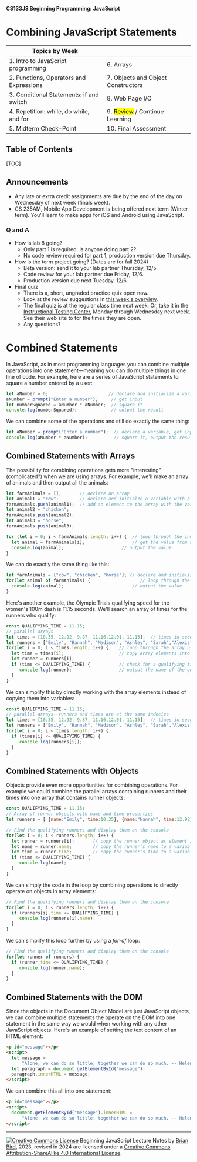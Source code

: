 **CS133JS Beginning Programming: JavaScript**

<h1>Combining JavaScript Statements</h1>


| Topics by Week                           |                                            |
| ---------------------------------------- | ------------------------------------------ |
| 1. Intro to JavaScript programming       | 6. Arrays                                  |
| 2. Functions, Operators and Expressions  | 7. Objects and Object Constructors         |
| 3. Conditional Statements: if and switch | 8. Web Page I/O                            |
| 4. Repetition: while, do while, and for  | 9. <mark>Review</mark> / Continue Learning |
| 5. Midterm Check-Point                   | 10. Final Assessment                       |


<h2>Table of Contents</h2>

[TOC]

## Announcements
- Any late or extra credit assignments are due by the end of the day on Wednesday of next week (finals week).
- CS 235AM, Mobile App Development is being offered next term (Winter term). You'll learn to make apps for iOS and Android using JavaScript.

### Q and A
- How is lab 8 going?
  - Only part 1 is required. Is anyone doing part 2?
  - No code review required for part 1, production version due Thursday.
- How is the term project going?
  (Dates are for fall 2024)
  - Beta version: send it to your lab partner Thursday, 12/5.
  - Code review for your lab partner due Friday, 12/6.
  - Production version due next Tuesday, 12/6.
- Final quiz
  - There is a, short, ungraded practice quiz open now.
  - Look at the review suggestions in [this week's overview](CS133JS-LN-W10-D0-Review.html).
  - The final quiz is at the regular class time next week.
    Or, take it in the [Instructional Testing Center](https://www.lanecc.edu/get-support/academic-support/instructional-testing-services?_gl=1*62xqx7*_ga*NDEyOTA4MDEzLjE1NzY2NDQ5NTc.*_ga_MMT5BK11VR*MTY4Mjk3ODA0OC4zMjguMS4xNjgyOTgwMTkxLjAuMC4w), Monday  through Wednesday next week. See their web site to for the times they are open.
  - Any questions?



# Combined Statements

In JavaScript, as in most programming languages you can combine multiple operations into one statement&mdash;meaning you can do multiple things in one line of code. For example, here are a series of JavaScript statements to square a number entered by a user:

```javascript
let aNumber = 0;                       // declare and initialize a variable
aNumber = prompt("Enter a number");     // get input
let numberSquared = aNumber * aNumber;  // square it
console.log(numberSquared);             // output the result
```

We can combine some of the operations and still do exactly the same thing:

```javascript
let aNumber = prompt("Enter a number");  // declare a variable, get input
console.log(aNumber * aNumber);          // square it, output the result
```



## Combined Statements with Arrays

The possibility for combining operations gets more "interesting" (complicated?) when we are using arrays. For example, we'll make an array of animals and then output all the animals:

```javascript
let farmAnimals = [];       // declare an array
let animal1 = "cow";        // declare and initialze a variable with a value
farmAnimals.push(animal1);  // add an element to the array with the variable's value
let animal2 = "chicken";    
farmAnimals.push(animal2);
let animal3 = "horse";
farmAnimals.push(animal3);

for (let i = 0; i < farmAnimals.length; i++) {  // loop through the index numbers
  let animal = farmAnimals[i];                  // get the value from an elemnet
  console.log(animal);                      // output the value
}
```

We can do exactly the same thing like this:

```javascript
let farmAnimals = ["cow", "chicken", "horse"]; // declare and initialize
for(let animal of farmAnimals) {                   // loop through the animals
  console.log(animal);                          // output the value
}
```

Here's another example, the Olympic Trials qualifying speed for the women's 100m dash is 11.15 seconds. We'll search an array of times for the runners who qualify:

```javascript
const QUALIFYING_TIME = 11.15;
// parallel arrays
let times = [10.35, 12.92, 9.87, 11.16,12.01, 11.15];  // times in seconds
let runners = ["Emily", "Hannah", "Madison", "Ashley", "Sarah","Alexis"]; // runners
for(let i = 0; i < times.length; i++) {    // loop through the array using it's index
  let time = times[i];                     // copy array elements into variables
  let runner = runners[i];
  if (time <= QUALIFYING_TIME) {           // check for a qualifying time
     console.log(runner);                  // output the name of the qualifying runner
  }
}
```

We can simplify this by directly working with the array elements instead of copying them into variables:

```javascript
const QUALIFYING_TIME = 11.15;
// parallel arrays--runners and times are at the same indecies
let times = [10.35, 12.92, 9.87, 11.16,12.01, 11.15];  // times in seconds
let runners = ["Emily", "Hannah", "Madison", "Ashley", "Sarah","Alexis"]; // runners
for(let i = 0; i < times.length; i++) {
  if (times[i] <= QUALIFYING_TIME) {
     console.log(runners[i]);
  }
}
```



## Combined Statements with Objects

Objects provide even more opportunities for combining operations. For example we could combine the parallel arrays containing runners and their times into one array that contains runner objects:

```javascript
const QUALIFYING_TIME = 11.15;
// Array of runner objects with name and time properties
let runners = [ {name:"Emily", time:10.35}, {name:"Hannah", time:12.92}, {name:"Madison", time:9.87}, {name:"Ashley", time:11.16}, {name:"Sarah", time:12.01},{name:"Alexis", time:11.15}];  

// Find the qualifying runners and display them on the console
for(let i = 0; i < runners.length; i++) {
  let runner = runners[i];       // copy the runner object at element i to a variable
  let name = runner.name;        // copy the runner's name to a variable
  let time = runner.time;        // copy the runner's time to a variable
  if (time <= QUALIFYING_TIME) {
     console.log(name);
  }
}
```

We can simply the code in the loop by combining operations to directly operate on objects in array elements:

```javascript
// Find the qualifying runners and display them on the console
for(let i = 0; i < runners.length; i++) {
  if (runners[i].time <= QUALIFYING_TIME) {
     console.log(runners[i].name);
  }
}
```

We can simplify this loop further by using a *for-of* loop:

```javascript
// Find the qualifying runners and display them on the console
for(let runner of runners) {
  if (runner.time <= QUALIFYING_TIME) {
     console.log(runner.name);
  }
}
```

## Combined Statements with the DOM

Since the objects in the Document Object Model are just JavaScript objects, we can combine multiple statements the operate on the DOM into one statement in the same way we would when working with any other JavaScript objects. Here's an example of setting the text content of an HTML element:

```HTML
<p id="message"></p>
<script>
  let message = 
      "Alone, we can do so little; together we can do so much. -- Helen Keller"
  let paragraph = document.getElementById("message");
  paragraph.innerHTML = message;
</script>
```

We can combine this all into one statement:

```html
<p id="message"></p>
<script>
  document.getElementById("message").innerHTML = 
      "Alone, we can do so little; together we can do so much. -- Helen Keller";
</script>
```



------

[![Creative Commons License](https://i.creativecommons.org/l/by-sa/4.0/88x31.png)](http://creativecommons.org/licenses/by-sa/4.0/) Beginning JavaScript Lecture Notes by [Brian Bird](https://profbird.dev), <time>2023</time>, revised in <time>2024</time> are licensed under a [Creative Commons Attribution-ShareAlike 4.0 International License](http://creativecommons.org/licenses/by-sa/4.0/). 
